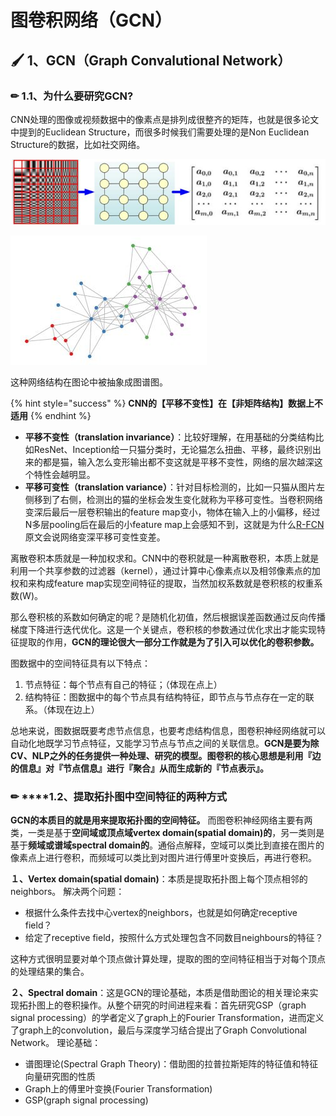 # 图卷积网络（GCN）

## 🖌 1、GCN（Graph Convalutional Network）

### ✏ **1.1、为什么要研究GCN?**

CNN处理的图像或视频数据中的像素点是排列成很整齐的矩阵，也就是很多论文中提到的Euclidean Structure，而很多时候我们需要处理的是Non Euclidean Structure的数据，比如社交网络。

![&#x56FE; 1 &#x56FE;&#x50CF;&#x77E9;&#x9635;&#x793A;&#x610F;&#x56FE;&#xFF08;Euclidean Structure&#xFF09;](../.gitbook/assets/image%20%2848%29.png)

![&#x56FE; 2 &#x793E;&#x4EA4;&#x7F51;&#x7EDC;&#x62D3;&#x6251;&#x793A;&#x610F;&#xFF08;Non Euclidean Structure&#xFF09;](../.gitbook/assets/image%20%2847%29.png)

这种网络结构在图论中被抽象成图谱图。

{% hint style="success" %}
**CNN的【平移不变性】在【非矩阵结构】数据上不适用**
{% endhint %}

* **平移不变性（translation invariance）**：比较好理解，在用基础的分类结构比如ResNet、Inception给一只猫分类时，无论猫怎么扭曲、平移，最终识别出来的都是猫，输入怎么变形输出都不变这就是平移不变性，网络的层次越深这个特性会越明显。
* **平移可变性（translation variance）**：针对目标检测的，比如一只猫从图片左侧移到了右侧，检测出的猫的坐标会发生变化就称为平移可变性。当卷积网络变深后最后一层卷积输出的feature map变小，物体在输入上的小偏移，经过N多层pooling后在最后的小feature map上会感知不到，这就是为什么[R-FCN](https://papers.nips.cc/paper/2016/file/577ef1154f3240ad5b9b413aa7346a1e-Paper.pdf)原文会说网络变深平移可变性变差。

离散卷积本质就是一种加权求和。CNN中的卷积就是一种离散卷积，本质上就是利用一个共享参数的过滤器（kernel），通过计算中心像素点以及相邻像素点的加权和来构成feature map实现空间特征的提取，当然加权系数就是卷积核的权重系数\(W\)。

那么卷积核的系数如何确定的呢？是随机化初值，然后根据误差函数通过反向传播梯度下降进行迭代优化。这是一个关键点，卷积核的参数通过优化求出才能实现特征提取的作用，**GCN的理论很大一部分工作就是为了引入可以优化的卷积参数。**

图数据中的空间特征具有以下特点：

1. 节点特征：每个节点有自己的特征；（体现在点上）
2. 结构特征：图数据中的每个节点具有结构特征，即节点与节点存在一定的联系。（体现在边上）

总地来说，图数据既要考虑节点信息，也要考虑结构信息，图卷积神经网络就可以自动化地既学习节点特征，又能学习节点与节点之间的关联信息。**GCN是要为除CV、NLP之外的任务提供一种处理、研究的模型。图卷积的核心思想是利用『边的信息』对『节点信息』进行『聚合』从而生成新的『节点表示』。**

### ✏ ****1.2、提取拓扑图中空间特征的两种方式

**GCN的本质目的就是用来提取拓扑图的空间特征。** 而图卷积神经网络主要有两类，一类是基于**空间域或顶点域vertex domain\(spatial domain\)的**，另一类则是基于**频域或谱域spectral domain的**。通俗点解释，空域可以类比到直接在图片的像素点上进行卷积，而频域可以类比到对图片进行傅里叶变换后，再进行卷积。

**１、Vertex domain\(spatial domain\)**：本质是提取拓扑图上每个顶点相邻的neighbors。 解决两个问题：

* 根据什么条件去找中心vertex的neighbors，也就是如何确定receptive field？ 
* 给定了receptive field，按照什么方式处理包含不同数目neighbours的特征？

这种方式很明显要对单个顶点做计算处理，提取的图的空间特征相当于对每个顶点的处理结果的集合。

**２、Spectral domain**：这是GCN的理论基础，本质是借助图论的相关理论来实现拓扑图上的卷积操作。从整个研究的时间进程来看：首先研究GSP（graph signal processing）的学者定义了graph上的Fourier Transformation，进而定义了graph上的convolution，最后与深度学习结合提出了Graph Convolutional Network。 理论基础： 

* 谱图理论\(Spectral Graph Theory\)：借助图的拉普拉斯矩阵的特征值和特征向量研究图的性质 
* Graph上的傅里叶变换\(Fourier Transformation\) 
* GSP\(graph signal processing\)

